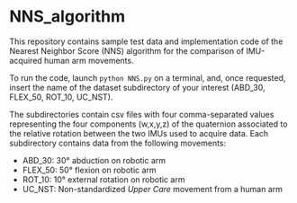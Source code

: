 # NNS_algorithm
This repository contains sample test data and implementation code of the Nearest Neighbor Score (NNS) algorithm for the comparison of IMU-acquired human arm movements.

To run the code, launch `python NNS.py` on a terminal, and, once requested, insert the name of the dataset subdirectory of your interest (ABD_30, FLEX_50, ROT_10, UC_NST).

The subdirectories contain csv files with four comma-separated values representing the four components (w,x,y,z) of the quaternion associated to the relative rotation between the two IMUs used to acquire data. 
Each subdirectory contains data from the following movements:
* ABD_30:  30° abduction on robotic arm
* FLEX_50: 50° flexion on robotic arm
* ROT_10: 10° external rotation on robotic arm
* UC_NST: Non-standardized <i>Upper Care</i> movement from a human arm 
